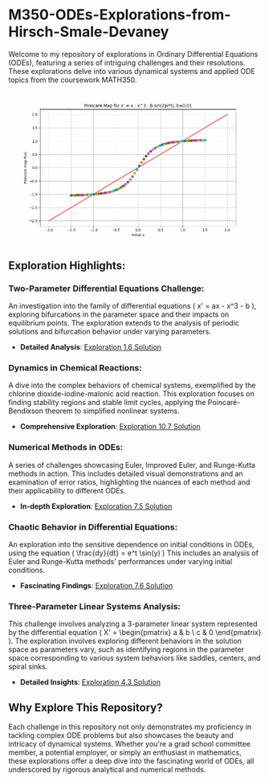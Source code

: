 # M350-ODEs-Explorations-from-Hirsch-Smale-Devaney

Welcome to my repository of explorations in Ordinary Differential Equations (ODEs), featuring a series of intriguing challenges and their resolutions. These explorations delve into various dynamical systems and applied ODE topics from the coursework MATH350.

![Poincaré Map Animation](https://github.com/hasifnumerics/M350-ODEs-Explorations-from-Hirsch-Smale-Devaney/blob/31873d8f41eb836a6470a95d0683d0a09f69ec85/poincare_map_animation.gif)

## Exploration Highlights:

### **Two-Parameter Differential Equations Challenge**:
An investigation into the family of differential equations \( x' = ax - x^3 - b \), exploring bifurcations in the parameter space and their impacts on equilibrium points. The exploration extends to the analysis of periodic solutions and bifurcation behavior under varying parameters.
- **Detailed Analysis**: [Exploration 1.6 Solution](https://github.com/hasifnumerics/M350-ODEs-Explorations-from-Hirsch-Smale-Devaney/blob/7778c46ac7a0c3961839d24dc20d4550986caf1c/Exploration_1_6__A_Two_Parameter_Family.pdf)

### **Dynamics in Chemical Reactions**:
A dive into the complex behaviors of chemical systems, exemplified by the chlorine dioxide-iodine-malonic acid reaction. This exploration focuses on finding stability regions and stable limit cycles, applying the Poincaré-Bendixson theorem to simplified nonlinear systems.
- **Comprehensive Exploration**: [Exploration 10.7 Solution](https://github.com/hasifnumerics/M350-ODEs-Explorations-from-Hirsch-Smale-Devaney/blob/7778c46ac7a0c3961839d24dc20d4550986caf1c/Exploration_10_7__Chemical_Oscillating_Reactions.pdf)

### **Numerical Methods in ODEs**:
A series of challenges showcasing Euler, Improved Euler, and Runge-Kutta methods in action. This includes detailed visual demonstrations and an examination of error ratios, highlighting the nuances of each method and their applicability to different ODEs.
- **In-depth Exploration**: [Exploration 7.5 Solution](https://github.com/hasifnumerics/M350-ODEs-Explorations-from-Hirsch-Smale-Devaney/blob/7778c46ac7a0c3961839d24dc20d4550986caf1c/Exploration_7_5_Numerical_Methods.pdf)

### **Chaotic Behavior in Differential Equations**:
An exploration into the sensitive dependence on initial conditions in ODEs, using the equation \( \frac{dy}{dt} = e^t \sin(y) \) This includes an analysis of Euler and Runge-Kutta methods' performances under varying initial conditions.
- **Fascinating Findings**: [Exploration 7.6 Solution](https://github.com/hasifnumerics/M350-ODEs-Explorations-from-Hirsch-Smale-Devaney/blob/7778c46ac7a0c3961839d24dc20d4550986caf1c/Exploration_7_6_Numerical_Methods_and_Chaos.pdf)


### **Three-Parameter Linear Systems Analysis**:
This challenge involves analyzing a 3-parameter linear system represented by the differential equation \( X' = \begin{pmatrix} a & b \\ c & 0 \end{pmatrix} \). The exploration involves exploring different behaviors in the solution space as parameters vary, such as identifying regions in the parameter space corresponding to various system behaviors like saddles, centers, and spiral sinks.
- **Detailed Insights**: [Exploration 4.3 Solution](https://github.com/hasifnumerics/M350-ODEs-Explorations-from-Hirsch-Smale-Devaney/blob/7778c46ac7a0c3961839d24dc20d4550986caf1c/Exploration_4_3_3D_Parameter_Space.pdf)


## Why Explore This Repository?
Each challenge in this repository not only demonstrates my proficiency in tackling complex ODE problems but also showcases the beauty and intricacy of dynamical systems. Whether you're a grad school committee member, a potential employer, or simply an enthusiast in mathematics, these explorations offer a deep dive into the fascinating world of ODEs, all underscored by rigorous analytical and numerical methods.

